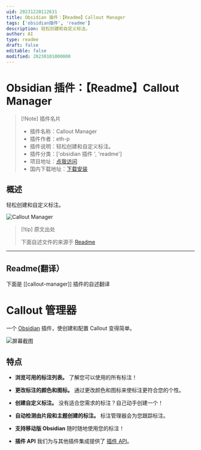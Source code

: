 ```yaml
---
uid: 20231220112631
title: Obsidian 插件：【Readme】Callout Manager
tags: ['obsidian插件', 'readme']
description: 轻松创建和自定义标注。
author: AI
type: readme
draft: false
editable: false
modified: 20230101000000
---
```


# Obsidian 插件：【Readme】Callout Manager

> [!Note] 插件名片
> - 插件名称：Callout Manager
> - 插件作者：eth-p
> - 插件说明：轻松创建和自定义标注。
> - 插件分类：['obsidian 插件 ', 'readme']
> - 项目地址：[点我访问](https://github.com/eth-p/obsidian-callout-manager)
> - 国内下载地址：[下载安装](https://pkmer.cn/products/plugin/pluginMarket/?callout-manager)

## 概述

轻松创建和自定义标注。

![Callout Manager](https://cdn.pkmer.cn/covers/callout-manager.png!pkmer)

> [!tip] 原文出处
>
>下面自述文件的来源于 [Readme](https://ghproxy.net/https://raw.githubusercontent.com/eth-p/obsidian-callout-manager/master/README.md)

---

## Readme(翻译）

下面是 [[callout-manager]] 插件的自述翻译

# Callout 管理器

一个 [Obsidian](https://obsidian.md) 插件，使创建和配置 Callout 变得简单。

![屏幕截图](https://cdn.pkmer.cn/covers/callout-manager_2_0.png!pkmer)

## 特点

- **浏览可用的标注列表。**
  了解您可以使用的所有标注！

- **更改标注的颜色和图标。**
  通过更改颜色和图标来使标注更符合您的个性。

- **创建自定义标注。**
  没有适合您需求的标注？自己动手创建一个！

- **自动检测由片段和主题创建的标注。**
  标注管理器会为您跟踪标注。

- **支持移动版 Obsidian**
  随时随地使用您的标注！

- **插件 API**
  我们为与其他插件集成提供了 [插件 API](./api/README.md)。



